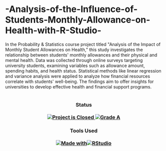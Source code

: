 # -Analysis-of-the-Influence-of-Students-Monthly-Allowance-on-Health-with-R-Studio-
In the Probability & Statistics course project titled "Analysis of the Impact of Monthly Student Allowances on Health," this study investigates the relationship between students' monthly allowances and their physical and mental health. Data was collected through online surveys targeting university students, examining variables such as allowance amount, spending habits, and health status. Statistical methods like linear regression and variance analysis were applied to analyze how financial resources correlate with students' well-being. The findings aim to offer insights for universities to develop effective health and financial support programs.
#

<H3 align="center">
  Status<br><br>
  <a href=#>
    <img src="https://img.shields.io/badge/Project_Status-Closed-red.svg" alt="Project is Closed">
  </a>
  <a href=#>
    <img src="https://img.shields.io/badge/Final_Grade-A-green.svg" alt="Grade A">
  </a>
</H3>

<H3 align="center">
  Tools Used<br><br>
  <a href=#>
<img src="https://img.shields.io/badge/Made%20with-darkgrey?style=for-the-badge" alt="Made with"><img src="https://img.shields.io/badge/RStudio-latest-blue?style=for-the-badge&logo=r&logoColor=white" alt="RStudio">
  </a>
</H3>
